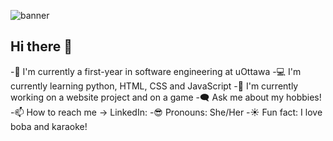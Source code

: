 
![banner](https://github.com/user-attachments/assets/e8067dc1-efc5-4145-b251-6e259deaf2e7)

## Hi there 👋

-🏫 I'm currently a first-year in software engineering at uOttawa
-💻 I'm currently learning python, HTML, CSS and JavaScript
-💼 I'm currently working on a website project and on a game
-🗨️ Ask me about my hobbies!
-📫 How to reach me -> LinkedIn: 
-😎 Pronouns: She/Her
-☀️ Fun fact: I love boba and karaoke!

